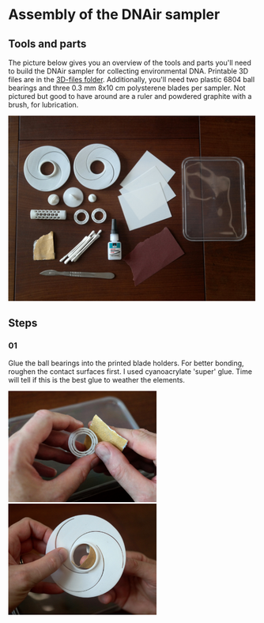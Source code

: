 # Assembly of the DNAir sampler
## Tools and parts
The picture below gives you an overview of the tools and parts you'll need to build the DNAir sampler for collecting environmental DNA. Printable 3D files are in the [3D-files folder](./3D-files). Additionally, you'll need two plastic 6804 ball bearings and three 0.3 mm 8x10 cm polysterene blades per sampler. Not pictured but good to have around are a ruler and powdered graphite with a brush, for lubrication.
<p align="left">
<img src="./Media/dnair-assembly-01.JPG" width=500>
</p>


## Steps

### 01
Glue the ball bearings into the printed blade holders. For better bonding, roughen the contact surfaces first. I used cyanoacrylate 'super' glue. Time will tell if this is the best glue to weather the elements.
<p align="left">
<img src="./Media/dnair-assembly-02.JPG" width=300>
<img src="./Media/dnair-assembly-03.JPG" width=300>
</p>

